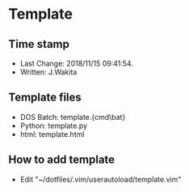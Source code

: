 # Template

## Time stamp

- Last Change: 2018/11/15 09:41:54.
- Written: J.Wakita

## Template files

- DOS Batch: template.{cmd\bat}
- Python: template.py
- html: template.html

## How to add template

- Edit "~/dotfiles/.vim/userautoload/template.vim"
